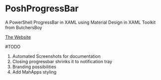 # PoshProgressBar
A PowerShell ProgressBar in XAML using Material Design in XAML Toolkit from ButchersBoy

[The Website](http://tiberriver256.github.io/PoshProgressBar/ "The Website")

#TODO

1. Automated Screenshots for documentation
2. Closing progressbar shrinks it to notification tray
3. Branding possibilities
4. Add MahApps styling
